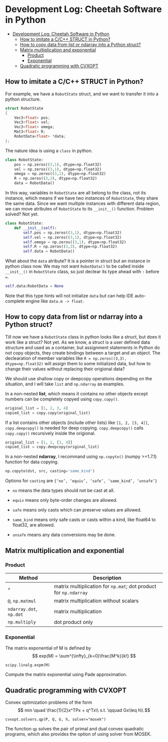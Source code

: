 # Development Log: Cheetah Software in Python
- [Development Log: Cheetah Software in Python](#development-log-cheetah-software-in-python)
  - [How to imitate a C/C++ STRUCT in Python?](#how-to-imitate-a-cc-struct-in-python)
  - [How to copy data from list or ndarray into a Python struct?](#how-to-copy-data-from-list-or-ndarray-into-a-python-struct)
  - [Matrix multiplication and exponential](#matrix-multiplication-and-exponential)
    - [Product](#product)
    - [Exponential](#exponential)
  - [Quadratic programming with CVXOPT](#quadratic-programming-with-cvxopt)

## How to imitate a C/C++ STRUCT in Python?

For example, we have a `RobotState` struct, and we want to transfer it into a python structure.
```c++
struct RobotState
{
    Vec3<float> pos;
    Vec3<float> vel;
    Vec3<float> omega;
    Mat3<float> R;
    RobotData<float> *data;
};
```

The nature idea is using a `class` in python.
```python
class RobotState:
    pos = np.zeros((3,1), dtype=np.float32)
    vel = np.zeros((3,1), dtype=np.float32)
    omega = np.zeros((3,1), dtype=np.float32)
    R = np.zeros((3,3), dtype=np.float32)
    data = RobotData()
```

In this way, variables in  `RobotState` are all belong to the class, not its instance, which means if we have two instances of `RobotState`, they share the same data. Since we want multiple instances with different data region, we can move atributes of `RobotState` to its `__init__()` function. Problem solved? Not yet.
```python
class RobotState:
    def __init__(self):
        self.pos = np.zeros((3,1), dtype=np.float32)
        self.vel = np.zeros((3,1), dtype=np.float32)
        self.omega = np.zeros((3,1), dtype=np.float32)
        self.R = np.zeros((3,3), dtype=np.float32)
        self.data = RobotData()
```

What about the `data` atribute? It is a pointer in struct but an instance in python class now. We may not want `RobotData()` to be called inside `__init__()` in `RobotState` class, so just declear its type ahead with `:` before `=`.

```python
self.data:RobotData = None
```
Note that this type hints will not initialize `data` but can help IDE auto-complete engine like `data.m -> float`.


## How to copy data from list or ndarray into a Python struct?

Till now we have a `RobotState` class in python looks like a struct, but does it work like a struct? Not yet. As we know, a struct is a user defined data structure and used as a container, but assignment statements in Python do not copy objects, they create bindings between a target and an object. The declearation of member variables like `R = np.zeros((3,3), dtype=np.float32)` will assign them to some initialized data, but how to change their values without replacing their origional data? 

We should use shallow copy or deepcopy operations depending on the situation, and I will take `list` and `np.ndarray` as examples. 

In a non-nested **list**, which means it contains no other objects except numbers can be completely copyed using `copy.copy()`.

```python
original_list = [1, 2, 3, 4]
copied_list = copy.copy(original_list)
```

If a list contains other objects (include other lists) like `[1, 2, [3, 4]]`, 
 `copy.deepcopy()` is needed for deep copying. `copy.deepcopy()` calls `copy.copy()` recursively inside the origional.

```python
original_list = [1, 2, [3, 4]]
copied_list = copy.deepcopy(original_list)
```

In a non-nested **ndarray**, I recommand using `np.copyto()` (numpy >=1.7.1) function for data copying.

```python
np.copyto(dst, src, casting='same_kind')
```

Options for `casting` are `{‘no’, ‘equiv’, ‘safe’, ‘same_kind’, ‘unsafe’}`

- `no` means the data types should not be cast at all.

- `equiv` means only byte-order changes are allowed.

- `safe` means only casts which can preserve values are allowed.

- `same_kind` means only safe casts or casts within a kind, like float64 to float32, are allowed.

- `unsafe` means any data conversions may be done.

## Matrix multiplication and exponential

### Product

|Method|Description|
|-|-|
|`*`|matrix multiplication for `np.mat`; dot product for `np.ndarray`|
|`@`, `np.matmul`| matrix multiplication without scalars|
|`ndarray.dot`, `np.dot`| matrix multiplication|
|`np.multiply`| dot product only|

### Exponential
The matrix exponential of M is defined by
$$
exp(M) = \sum^{\infty}_{k=0}\frac{M^k}{k!}
$$

`scipy.linalg.expm(M)`

Compute the matrix exponential using Pade approximation.





## Quadratic programming with CVXOPT

Convex optimization problems of the form
$$
min \quad \frac{1}{2}x^TPx + q^Tx\\
s.t. \qquad Gx\leq h\\
$$


`cvxopt.solvers.qp(P, Q, G, h, solver="mosek")`


The function `qp` solves the pair of primal and dual convex quadratic programs, which also provides the option of using solver from MOSEK.
